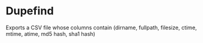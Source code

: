Dupefind
=============

Exports a CSV file whose columns contain (dirname, fullpath, filesize, ctime, mtime, atime, md5 hash, sha1 hash)
